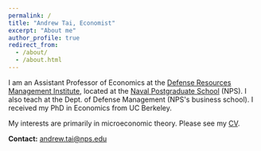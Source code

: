 ```yaml
---
permalink: /
title: "Andrew Tai, Economist"
excerpt: "About me"
author_profile: true
redirect_from: 
  - /about/
  - /about.html
---
```


I am an Assistant Professor of Economics at the [Defense Resources Management Institute](https://nps.edu/web/drmi), located at the [Naval Postgraduate School](https://nps.edu/) (NPS). I also teach at the Dept. of Defense Management (NPS's business school). I received my PhD in Economics from UC Berkeley.

My interests are primarily in microeconomic theory. Please see my [CV](files/Tai_CV.pdf).


**Contact:** andrew.tai@nps.edu
